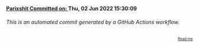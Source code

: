 **[Parixshit Committed on: ](https://github.com/Parixshit/AutoCommit/commit/4d9312fb45760ec40e50bd56f1ab642914bbddb4) Thu, 02 Jun 2022 15:30:09** <!-- 85f7cf9cc60e76f6e5cc65fc5b7ddfc9d8baa5c7 -->

###### This is an automated commit generated by a GitHub Actions workflow.

<div align="right"><sub><sup><a href="https://github.com/Parixshit/AutoCommit.git">Read me</a></sup></sub></div>
